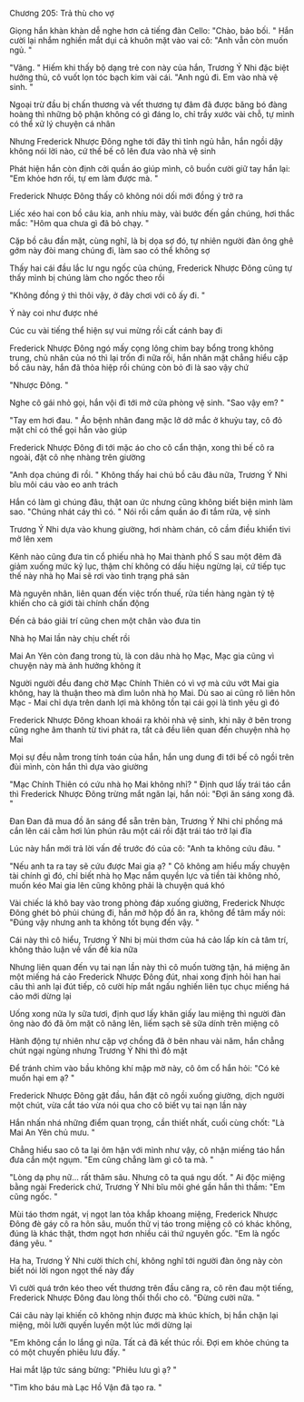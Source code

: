 




Chương 205: Trả thù cho vợ

Giọng hắn khàn khàn dễ nghe hơn cả tiếng đàn Cello: "Chào, bảo bối. " Hắn cười lại nhắm nghiền mắt dụi cả khuôn mặt vào vai cô: "Anh vẫn còn muốn ngủ. "

"Vâng. " Hiếm khi thấy bộ dạng trẻ con này của hắn, Trương Ý Nhi đặc biệt hưởng thủ, cô vuốt lọn tóc bạch kim vài cái. "Anh ngủ đi. Em vào nhà vệ sinh. "

Ngoại trừ đầu bị chấn thương và vết thương tự đâm đã được băng bó đàng hoàng thì những bộ phận không có gì đáng lo, chỉ trầy xước vài chỗ, tự mình có thể xử lý chuyện cá nhân

Nhưng Frederick Nhược Đông nghe tới đây thì tỉnh ngủ hẳn, hắn ngồi dậy không nói lời nào, cứ thế bế cô lên đưa vào nhà vệ sinh

Phát hiện hắn còn định cởi quần áo giúp mình, cô buồn cười giữ tay hắn lại: "Em khỏe hơn rồi, tự em làm được mà. "

Frederick Nhược Đông thấy cô không nói dối mới đồng ý trở ra

Liếc xéo hai con bồ câu kia, anh nhíu mày, vài bước đến gần chúng, hơi thắc mắc: "Hôm qua chưa gì đã bỏ chạy. "

Cặp bồ câu đần mặt, cùng nghĩ, là bị dọa sợ đó, tự nhiên người đàn ông ghê gớm này đòi mang chúng đi, làm sao có thể không sợ

Thấy hai cái đầu lắc lư ngu ngốc của chúng, Frederick Nhược Đông cũng tự thấy mình bị chúng làm cho ngốc theo rồi

"Không đồng ý thì thôi vậy, ở đây chơi với cô ấy đi. "

Ý này coi như được nhé

Cúc cu vài tiếng thể hiện sự vui mừng rồi cất cánh bay đi

Frederick Nhược Đông ngó mấy cọng lông chim bay bổng trong không trung, chủ nhân của nó thì lại trốn đi nữa rồi, hắn nhăn mặt chẳng hiểu cặp bồ câu này, hắn đã thỏa hiệp rồi chúng còn bỏ đi là sao vậy chứ

"Nhược Đông. "

Nghe cô gái nhỏ gọi, hắn vội đi tới mở cửa phòng vệ sinh. "Sao vậy em? "

"Tay em hơi đau. " Áo bệnh nhân đang mặc lở dở mắc ở khuỷu tay, cô đỏ mặt chỉ có thể gọi hắn vào giúp

Frederick Nhược Đông đi tới mặc áo cho cô cẩn thận, xong thì bế cô ra ngoài, đặt cô nhẹ nhàng trên giường

"Anh dọa chúng đi rồi. " Không thấy hai chú bồ câu đâu nữa, Trương Ý Nhi bĩu môi cáu vào eo anh trách

Hắn có làm gì chúng đâu, thật oan ức nhưng cũng không biết biện minh làm sao. "Chúng nhát cáy thì có. " Nói rồi cầm quần áo đi tắm rửa, vệ sinh

Trương Ý Nhi dựa vào khung giường, hơi nhàm chán, cô cầm điều khiển tivi mở lên xem

Kênh nào cũng đưa tin cổ phiếu nhà họ Mai thành phố S sau một đêm đã giảm xuống mức kỷ lục, thậm chí không có dấu hiệu ngừng lại, cứ tiếp tục thế này nhà họ Mai sẽ rơi vào tình trạng phá sản

Mà nguyên nhân, liên quan đến việc trốn thuế, rửa tiền hàng ngàn tỷ tệ khiến cho cả giới tài chính chấn động

Đến cả báo giải trí cũng chen một chân vào đưa tin

Nhà họ Mai lần này chịu chết rồi

Mai An Yên còn đang trong tù, là con dâu nhà họ Mạc, Mạc gia cũng vì chuyện này mà ảnh hưởng không ít

Người người đều đang chờ Mạc Chính Thiên có vì vợ mà cứu vớt Mai gia không, hay là thuận theo mà dìm luôn nhà họ Mai. Dù sao ai cũng rõ liên hôn Mạc - Mai chỉ dựa trên danh lợi mà không tồn tại cái gọi là tình yêu gì đó

Frederick Nhược Đông khoan khoái ra khỏi nhà vệ sinh, khi nãy ở bên trong cũng nghe âm thanh từ tivi phát ra, tất cả đều liên quan đến chuyện nhà họ Mai

Mọi sự đều nằm trong tính toán của hắn, hắn ung dung đi tới bế cô ngồi trên đùi mình, còn hắn thì dựa vào giường

"Mạc Chính Thiên có cứu nhà họ Mai không nhỉ? " Định quơ lấy trái táo cắn thì Frederick Nhược Đông trừng mắt ngăn lại, hắn nói: "Đợi ăn sáng xong đã. "

Đan Đan đã mua đồ ăn sáng để sẵn trên bàn, Trương Ý Nhi chỉ phồng má cắn lên cái cằm hơi lún phún râu một cái rồi đặt trái táo trở lại đĩa

Lúc này hắn mới trả lời vấn đề trước đó của cô: "Anh ta không cứu đâu. "

"Nếu anh ta ra tay sẽ cứu được Mai gia ạ? " Cô không am hiểu mấy chuyện tài chính gì đó, chỉ biết nhà họ Mạc nắm quyền lực và tiền tài không nhỏ, muốn kéo Mai gia lên cũng không phải là chuyện quá khó

Vài chiếc lá khô bay vào trong phòng đáp xuống giường, Frederick Nhược Đông ghét bỏ phủi chúng đi, hắn mở hộp đồ ăn ra, không để tâm mấy nói: "Đúng vậy nhưng anh ta không tốt bụng đến vậy. "

Cái này thì cô hiểu, Trương Ý Nhi bị mùi thơm của há cảo lấp kín cả tâm trí, không thảo luận về vấn đề kia nữa

Nhưng liên quan đến vụ tai nạn lần này thì cô muốn tường tận, há miệng ăn một miếng há cảo Frederick Nhược Đông đút, nhai xong định hỏi han hai câu thì anh lại đút tiếp, cô cười híp mắt ngấu nghiến liên tục chục miếng há cảo mới dừng lại

Uống xong nửa ly sữa tươi, định quơ lấy khăn giấy lau miệng thì người đàn ông nào đó đã ôm mặt cô nâng lên, liếm sạch sẽ sữa dính trên miệng cô

Hành động tự nhiên như cặp vợ chồng đã ở bên nhau vài năm, hắn chẳng chút ngại ngùng nhưng Trương Ý Nhi thì đỏ mặt

Để tránh chìm vào bầu không khí mập mờ này, cô ôm cổ hắn hỏi: "Có kẻ muốn hại em ạ? "

Frederick Nhược Đông gật đầu, hắn đặt cô ngồi xuống giường, dịch người một chút, vừa cắt táo vừa nói qua cho cô biết vụ tai nạn lần này

Hắn nhấn nhá những điểm quan trọng, cần thiết nhất, cuối cùng chốt: "Là Mai An Yên chủ mưu. "

Chẳng hiểu sao cô ta lại ôm hận với mình như vậy, cô nhận miếng táo hắn đưa cắn một ngụm. "Em cũng chẳng làm gì cô ta mà. "

"Lòng dạ phụ nữ... rất thâm sâu. Nhưng cô ta quá ngu dốt. " Ai độc miệng bằng ngài Frederick chứ, Trương Ý Nhi bĩu môi ghé gần hắn thì thầm: "Em cũng ngốc. "

Mùi táo thơm ngát, vị ngọt lan tỏa khắp khoang miệng, Frederick Nhược Đông đè gáy cô ra hôn sâu, muốn thử vị táo trong miệng cô có khác không, đúng là khác thật, thơm ngọt hơn nhiều cái thứ nguyên gốc. "Em là ngốc đáng yêu. "

Ha ha, Trương Ý Nhi cười thích chí, không nghĩ tới người đàn ông này còn biết nói lời ngon ngọt thế này đấy

Vì cười quá trớn kéo theo vết thương trên đầu căng ra, cô rên đau một tiếng, Frederick Nhược Đông đau lòng thổi thổi cho cô. "Đừng cười nữa. "

Cái câu này lại khiến cô không nhịn được mà khúc khích, bị hắn chặn lại miệng, môi lưỡi quyến luyến một lúc mới dừng lại

"Em không cần lo lắng gì nữa. Tất cả đã kết thúc rồi. Đợi em khỏe chúng ta có một chuyến phiêu lưu đấy. "

Hai mắt lập tức sáng bừng: "Phiêu lưu gì ạ? "

"Tìm kho báu mà Lạc Hồ Vận đã tạo ra. "




